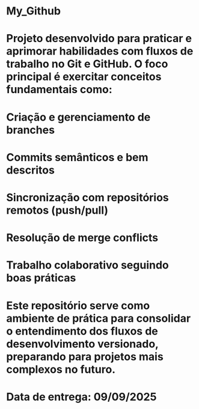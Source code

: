 # My_Github
# Projeto desenvolvido para praticar e aprimorar habilidades com fluxos de trabalho no Git e GitHub. O foco principal é exercitar conceitos fundamentais como:

# Criação e gerenciamento de branches

# Commits semânticos e bem descritos

# Sincronização com repositórios remotos (push/pull)

# Resolução de merge conflicts

# Trabalho colaborativo seguindo boas práticas

# Este repositório serve como ambiente de prática para consolidar o entendimento dos fluxos de desenvolvimento versionado, preparando para projetos mais complexos no futuro.

# Data de entrega: 09/09/2025